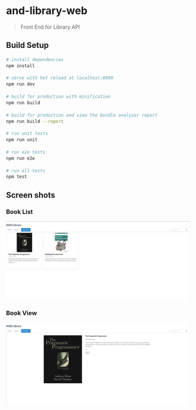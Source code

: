 # and-library-web

> Front End for Library API

## Build Setup

``` bash
# install dependencies
npm install

# serve with hot reload at localhost:8080
npm run dev

# build for production with minification
npm run build

# build for production and view the bundle analyzer report
npm run build --report

# run unit tests
npm run unit

# run e2e tests
npm run e2e

# run all tests
npm test
```

## Screen shots

### Book List
![Book List](./screenshots/BookList.png?raw=true "Book List")

### Book View
![Book View](./screenshots/BookView.png?raw=true "Book View")
